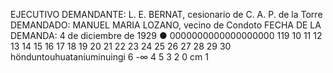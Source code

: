 EJECUTIVO
DEMANDANTE: L. E. BERNAT, cesionario de C. A. P. de la Torre
DEMANDADO: MANUEL MARIA LOZANO, vecino de Condoto
FECHA DE LA DEMANDA: 4 de diciembre de 1929
●
0000000000000000000
119
10 11 12 13 14 15 16 17 18 19 20 21 22 23 24 25 26 27 28 29 30
hönduntouhuataniuminuingi
6
-∞
4 5
3
2
0 cm 1